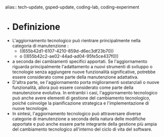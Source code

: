 alias:: tech-update, gsped-update, coding-lab, coding-experiment

- # Definizione
- L'aggiornamento tecnologico può rientrare principalmente nella categoria  di manutenzione :
	- ((655b42d1-6107-4210-859d-d6ec3df23b70))
	- o ((655b42c2-ae02-44ad-ad04-95fe5ce437f0))
- a seconda dei cambiamenti specifici apportati. Se l'aggiornamento riguarda principalmente l'adattamento a nuovi strumenti di sviluppo o tecnologie senza aggiungere nuove funzionalità significative, potrebbe essere considerato come parte della manutenzione adattativa.
- D'altra parte, se l'aggiornamento porta miglioramenti sostanziali o nuove funzionalità, allora può essere considerato come parte della manutenzione evolutiva. In entrambi i casi, l'aggiornamento tecnologico può anche avere elementi di gestione del cambiamento tecnologico, poiché coinvolge la pianificazione strategica e l'implementazione di nuove tecnologie.
- In sintesi, l'aggiornamento tecnologico può attraversare diverse categorie di manutenzione a seconda della natura delle modifiche apportate e può anche essere parte integrante della gestione più ampia del cambiamento tecnologico all'interno del ciclo di vita del software.